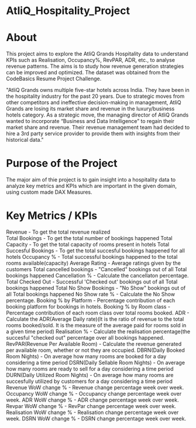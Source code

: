 # AtliQ_Hospitality_Project

# About
This project aims to explore the AtliQ Grands Hospitality data to understand KPIs such as Realisation, Occupancy%, RevPAR, ADR, etc., to analyse revenue patterns. The aims is to study how revenue generation strategies can be improved and optimized. The dataset was obtained from the CodeBasics Resume Project Challenge.

"AtliQ Grands owns multiple five-star hotels across India. They have been in the hospitality industry for the past 20 years. Due to strategic moves from other competitors and ineffective decision-making in management, AtliQ Grands are losing its market share and revenue in the luxury/business hotels category. As a strategic move, the managing director of AtliQ Grands wanted to incorporate “Business and Data Intelligence” to regain their market share and revenue. Their revenue management team had decided to hire a 3rd party service provider to provide them with insights from their historical data."

# Purpose of the Project
The major aim of thie project is to gain insight into a hospitality data to analyze key metrics and KPIs which are important in the given domain, using custom made DAX Measures.

# Key Metrics / KPIs
Revenue -	To get the total revenue realized <br/>
Total Bookings - To get the total number of bookings happened
Total Capacity - To get the total capacity of rooms present in hotels
Total Succesful Bookings - To get the total succesful bookings happened for all hotels
Occupancy % - Total successful bookings happened to the 
total rooms available(capacity)
Average Rating - Average ratings given by the customers
Total cancelled bookings - "Cancelled" bookings out of all Total bookings happened
Cancellation % - Calculate the cancellaton percentage.
Total Checked Out - Successful 'Checked out' bookings out of all Total bookings happened
Total No Show Bookings - "No Show" bookings out of all Total bookings happened 
No Show rate % - Calculate the No Show percentage.
Booking % by Platform	- Percentage contribution of each booking platform for bookings in hotels.
Booking % by Room class - Percentage contribution of each room class
over total rooms booked.
ADR - Calculate the ADR(Average Daily rate)(It is the ratio of revenue to the total rooms booked/sold. It is the measure of the average paid for rooms sold in a given time period)
Realisation % - Calculate the realisation percentage(the succesful "checked out" percentage over all bookings happened.
RevPAR(Revenue Per Available Room) - Calculate the revenue generated per available room, whether or not they are occupied.
DBRN(Daily Booked Room Nights) - On average how many rooms are booked for a day considering a time period
DSRN(Daily Sellable Room Nights) - On average how many rooms are ready to sell for a day considering a time period
DURN(Daily Utilized Room Nights) - On average how many rooms are succesfully utilized by customers for a day considering a time period
Revenue WoW change % - Revenue change percentage week over week.
Occupancy WoW change % - Occupancy change percentage week over week.
ADR WoW change % - ADR change percentage week over week.
Revpar WoW change %	- RevPar change percentage week over week.
Realisation WoW change % - Realisation change percentage week over week.
DSRN WoW change %	- DSRN change percentage week over week.
